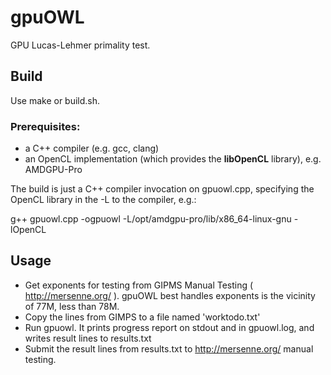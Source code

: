 # gpuOWL
GPU Lucas-Lehmer primality test.

## Build
Use make or build.sh.

### Prerequisites:
* a C++ compiler (e.g. gcc, clang)
* an OpenCL implementation (which provides the **libOpenCL** library), e.g. AMDGPU-Pro

The build is just a C++ compiler invocation on gpuowl.cpp, specifying the OpenCL library in the -L to the compiler, e.g.:

g++ gpuowl.cpp -ogpuowl -L/opt/amdgpu-pro/lib/x86_64-linux-gnu -lOpenCL

## Usage
* Get exponents for testing from GIPMS Manual Testing ( http://mersenne.org/ ). gpuOWL best handles exponents is the vicinity of 77M, less than 78M.
* Copy the lines from GIMPS to a file named 'worktodo.txt'
* Run gpuowl. It prints progress report on stdout and in gpuowl.log, and writes result lines to results.txt
* Submit the result lines from results.txt to http://mersenne.org/ manual testing.
